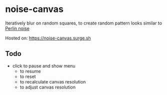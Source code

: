 # noise-canvas

Iteratively blur on random squares, to create random pattern looks similar to [Perlin noise](https://en.wikipedia.org/wiki/Perlin_noise)

Hosted on: https://noise-canvas.surge.sh

## Todo

- click to pause and show menu
  - to resume
  - to reset
  - to recalculate canvas resolution
  - to adjust canvas resolution
